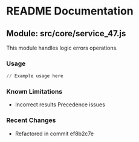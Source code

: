 # README Documentation

## Module: src/core/service_47.js

This module handles logic errors operations.

### Usage

```python
// Example usage here
```

### Known Limitations

- Incorrect results Precedence issues

### Recent Changes

- Refactored in commit ef8b2c7e

